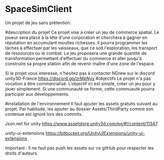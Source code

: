 # SpaceSimClient
Un projet de jeu sans prétention.

#description du projet
Ce projet vise a créer un jeu de commerce spatial. Le joueur sera placé à la tête d'une corporation et cherchera à gagner en réputation en accumulant moultes richesses.
Il pourra programmer les tâches à effectuer par les vaisseaux, que ce soit l'exploration, les transport de ressources ou le combat. Le jeu proposera une grande quantité
de transformation permettant d'effectuer du commerce et aller jusqu'à construire sa propre station afin de revenir maître d'une zone de l'espace.

Si le projet vous interesse, n'hésitez pas à contacter NDrew sur le discord unity3D-France https://discord.gg/zrMpNyx
#objectifs
Le projet n'a pas vocation à être commercialisé. L'objectif ici est simple, créer un jeu pour y jouer simplement.
Si une communauté se forme, cette commuauté pourra participer aux développements.

#installation de l'environnement 
Il faut ajouter les assets gratuits suivant au projet. Par habitude, les ajouter au dossier Assets/ThirdParty comme son contenue est ignoré lors des commits.

Json.net for unity
https://www.assetstore.unity3d.com/en/#!/content/11347

unity-ui-extensions
https://bitbucket.org/UnityUIExtensions/unity-ui-extensions

Important : Il ne faut pas push les assets sur ce gitHub pour respecter les droits d'auteurs.

